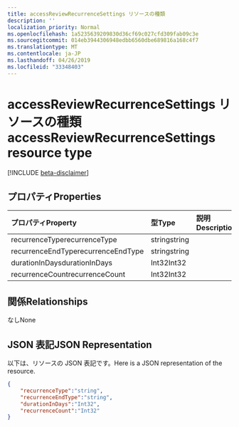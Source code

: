 ```yaml
---
title: accessReviewRecurrenceSettings リソースの種類
description: ''
localization_priority: Normal
ms.openlocfilehash: 1a5235639209830d36cf69c027cfd309fab09c3e
ms.sourcegitcommit: 014eb3944306948edbb6560dbe689816a168c4f7
ms.translationtype: MT
ms.contentlocale: ja-JP
ms.lasthandoff: 04/26/2019
ms.locfileid: "33348403"
---
```

# <a name="accessreviewrecurrencesettings-resource-type"></a><span data-ttu-id="f5cda-102">accessReviewRecurrenceSettings リソースの種類</span><span class="sxs-lookup"><span data-stu-id="f5cda-102">accessReviewRecurrenceSettings resource type</span></span>

[!INCLUDE [beta-disclaimer](../../includes/beta-disclaimer.md)]


## <a name="properties"></a><span data-ttu-id="f5cda-103">プロパティ</span><span class="sxs-lookup"><span data-stu-id="f5cda-103">Properties</span></span>
|<span data-ttu-id="f5cda-104">プロパティ</span><span class="sxs-lookup"><span data-stu-id="f5cda-104">Property</span></span>|<span data-ttu-id="f5cda-105">型</span><span class="sxs-lookup"><span data-stu-id="f5cda-105">Type</span></span>|<span data-ttu-id="f5cda-106">説明</span><span class="sxs-lookup"><span data-stu-id="f5cda-106">Description</span></span>|
|:---|:---|:---|
| <span data-ttu-id="f5cda-107">recurrenceType</span><span class="sxs-lookup"><span data-stu-id="f5cda-107">recurrenceType</span></span> | <span data-ttu-id="f5cda-108">string</span><span class="sxs-lookup"><span data-stu-id="f5cda-108">string</span></span> |  |
| <span data-ttu-id="f5cda-109">recurrenceEndType</span><span class="sxs-lookup"><span data-stu-id="f5cda-109">recurrenceEndType</span></span> | <span data-ttu-id="f5cda-110">string</span><span class="sxs-lookup"><span data-stu-id="f5cda-110">string</span></span> |  |
| <span data-ttu-id="f5cda-111">durationInDays</span><span class="sxs-lookup"><span data-stu-id="f5cda-111">durationInDays</span></span> | <span data-ttu-id="f5cda-112">Int32</span><span class="sxs-lookup"><span data-stu-id="f5cda-112">Int32</span></span> |  |
| <span data-ttu-id="f5cda-113">recurrenceCount</span><span class="sxs-lookup"><span data-stu-id="f5cda-113">recurrenceCount</span></span> | <span data-ttu-id="f5cda-114">Int32</span><span class="sxs-lookup"><span data-stu-id="f5cda-114">Int32</span></span> |  |

## <a name="relationships"></a><span data-ttu-id="f5cda-115">関係</span><span class="sxs-lookup"><span data-stu-id="f5cda-115">Relationships</span></span>
<span data-ttu-id="f5cda-116">なし</span><span class="sxs-lookup"><span data-stu-id="f5cda-116">None</span></span>
## <a name="json-representation"></a><span data-ttu-id="f5cda-117">JSON 表記</span><span class="sxs-lookup"><span data-stu-id="f5cda-117">JSON Representation</span></span>
<span data-ttu-id="f5cda-118">以下は、リソースの JSON 表記です。</span><span class="sxs-lookup"><span data-stu-id="f5cda-118">Here is a JSON representation of the resource.</span></span>
<!--{
  "blockType": "resource",
  "@odata.type": "microsoft.graph.accessReviewRecurrenceSettings"
}-->
``` json
{
    "recurrenceType":"string",
    "recurrenceEndType":"string",
    "durationInDays":"Int32",
    "recurrenceCount":"Int32"
}
```



